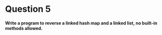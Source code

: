 # Question 5

#### Write a program to reverse a linked hash map and a linked list, no built-in methods allowed.